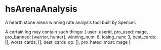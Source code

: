 hsArenaAnalysis
===============

A hearth stone arena winning rate analysis tool built by Spencer.

A certain log may contain such things:
{
    user: userid,
    pro_used: mage,
    pro_banned: [warrior, hunter],
    winning_num: 8,
    losing_num: 3,
    best_cards: [],
    worst_cards: [],
    best_cards_op: [],
    pro_hated_most: mage
}